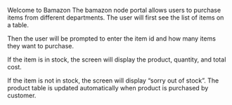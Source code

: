 Welcome to Bamazon 
The bamazon node portal allows users to purchase items from different departments. The user will first see the list of items on a table. 


Then the user will be prompted to enter the item id and how many items they want to purchase. 



If the item is in stock, the screen will display the product, quantity, and total cost. 



 If the item is not in stock, the screen will display “sorry out of stock”.  The product table is updated automatically when product is purchased by customer. 



